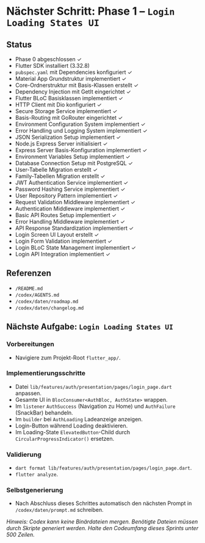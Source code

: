 # Nächster Schritt: Phase 1 – `Login Loading States UI`

## Status
- Phase 0 abgeschlossen ✓
- Flutter SDK installiert (3.32.8)
- `pubspec.yaml` mit Dependencies konfiguriert ✓
- Material App Grundstruktur implementiert ✓
- Core-Ordnerstruktur mit Basis-Klassen erstellt ✓
- Dependency Injection mit GetIt eingerichtet ✓
- Flutter BLoC Basisklassen implementiert ✓
- HTTP Client mit Dio konfiguriert ✓
- Secure Storage Service implementiert ✓
- Basis-Routing mit GoRouter eingerichtet ✓
- Environment Configuration System implementiert ✓
- Error Handling und Logging System implementiert ✓
- JSON Serialization Setup implementiert ✓
- Node.js Express Server initialisiert ✓
- Express Server Basis-Konfiguration implementiert ✓
- Environment Variables Setup implementiert ✓
- Database Connection Setup mit PostgreSQL ✓
- User-Tabelle Migration erstellt ✓
- Family-Tabellen Migration erstellt ✓
- JWT Authentication Service implementiert ✓
- Password Hashing Service implementiert ✓
- User Repository Pattern implementiert ✓
- Request Validation Middleware implementiert ✓
- Authentication Middleware implementiert ✓
- Basic API Routes Setup implementiert ✓
- Error Handling Middleware implementiert ✓
- API Response Standardization implementiert ✓
- Login Screen UI Layout erstellt ✓
- Login Form Validation implementiert ✓
- Login BLoC State Management implementiert ✓
- Login API Integration implementiert ✓

## Referenzen
- `/README.md`
- `/codex/AGENTS.md`
- `/codex/daten/roadmap.md`
- `/codex/daten/changelog.md`

## Nächste Aufgabe: `Login Loading States UI`

### Vorbereitungen
- Navigiere zum Projekt-Root `flutter_app/`.

### Implementierungsschritte
- Datei `lib/features/auth/presentation/pages/login_page.dart` anpassen.
- Gesamte UI in `BlocConsumer<AuthBloc, AuthState>` wrappen.
- Im `listener` `AuthSuccess` (Navigation zu Home) und `AuthFailure` (SnackBar) behandeln.
- Im `builder` bei `AuthLoading` Ladeanzeige anzeigen.
- Login-Button während Loading deaktivieren.
- Im Loading-State `ElevatedButton`-Child durch `CircularProgressIndicator()` ersetzen.

### Validierung
- `dart format lib/features/auth/presentation/pages/login_page.dart`.
- `flutter analyze`.

### Selbstgenerierung
- Nach Abschluss dieses Schrittes automatisch den nächsten Prompt in `/codex/daten/prompt.md` schreiben.

*Hinweis: Codex kann keine Binärdateien mergen. Benötigte Dateien müssen durch Skripte generiert werden. Halte den Codeumfang dieses Sprints unter 500 Zeilen.*


